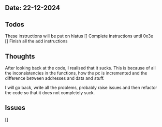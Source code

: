 ## Date: 22-12-2024

## Todos
These instructions will be put on hiatus
[] Complete instructions until 0x3e
[] Finish all the add instructions

## Thoughts
After looking back at the code, I realised that it sucks. This is because of all the inconsistencies
in the functions, how the pc is incremented and the difference between addresses and data and stuff.

I will go back, write all the problems, probably raise issues and then refactor the code so that it
does not completely suck.

## Issues

[]
